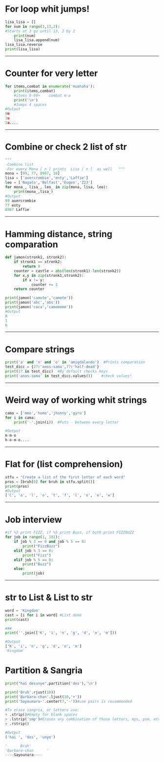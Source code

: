 <h1>For loop whit jumps!</h1>

````python
lisa_lisa = []
for num in range(3,13,2):
#Starts at 3 go until 13, 2 by 2
	print(num)
    lisa_lisa.append(num)
lisa_lisa.reverse
print(lisa_lisa)
````

---

<h1>Counter for very letter</h1>

````python
for items,combat in enumerate('muahaha'):
    print(items,combat)
    #items 0-99+	combat m-a
    print('\n')
    #Jumps 4 spaces
#Output
0m
1u
2a....
````

---

<h1>Combine or check 2 list of str</h1>

````python
"""
-Combine list
-For every Mona [ n ] prints  Lisa [ n ]  as well	"""
mona = [99, 77, 8967, 10]
lisa = ['avercrombie','enty','Laffie']
leo = ['Nagato','Belfast','Eugen','Z23']
for mona_, lisa_, leo_ in zip(mona, lisa, leo):
    print(mona_,lisa_)
#Output
99 avercrombie
77 enty
8967 Laffie
````

---

<h1>Hamming distance, string comparation</h1>

````python
def jamon(stronk1, stronk2):
    if stronk1 == stronk2:
        return 0
    counter = castle = abs(len(stronk1)-len(stronk2))
    for x,y in zip(stronk1,stronk2):
        if x != y:
            counter += 1
    return counter

print(jamon('camote','camote'))		
print(jamon('abc','abs'))			
print(jamon('caca','camomomo'))		 
#Output
0
1
6
````

---

<h1>Compare strings</h1>

````python
print('a' and 'n' and 'o' in 'amigdalando')  #Prints comparation
test_dicc = {27:'anos-sama',77:'half-dead'}
print(27 in test_dicc)	#By default checks keys
print('anos-sama' in test_dicc.values())	#check values!
````

---

<h1>Weird way of working whit strings</h1>

````python
cama = ['mmo','homo','jhonny','gyro']
for i in cama:
    print('-'.join(i))	#Puts - between every letter

#Output
m-m-o
h-o-m-o....
````

---

<h1>Flat for (list comprehension)</h1>

````python
stfu = "Create a list of the first letter of each word"
pros = [bruh[0] for bruh in stfu.split()]
print(pros)
#Output
['C', 'a', 'l', 'o', 't', 'f', 'l', 'o', 'e', 'w']
````

---

<h1>Job interview</h1>

````python
#if %3 print FIZZ, if %5 print Buzz, if both print FIZZBUZZ
for job in range(1, 101):
    if job % 3 == 0 and job % 5 == 0:
        print("FizzBuzz")
    elif job % 3 == 0:
        print("Fizz")
    elif job % 5 == 0:
        print("Buzz")
    else:
        print(job)
````

---

<h1>str to List & List to str</h1>

````python
word = 'Kingdom'
cast = [i for i in word] #List done
print(cast)

###
print(''.join(['K', 'i', 'n', 'g', 'd', 'o', 'm']))

#Output
['K', 'i', 'n', 'g', 'd', 'o', 'm']
'Kingdom'
````

<h1>Partition & Sangria</h1>

```python
print("hai desunye".partition('des'),'\n')

print('Bruh'.rjust(10))
print('Barbara-chan'.ljust(10,'+'))
print('Sayounara~'.center(7,'-'))#use pairs is recommended

#To erase sangria, or letters use:
> .strip()#Empty for blank spaces
> .lstrip('smp')#Erases any combination of those letters, mps, psm, etc.
> .rstrip()

#Output
('hai ', 'des', 'unye')

'      Bruh'
'Barbara-chan	   '
----Sayounara~---
```

